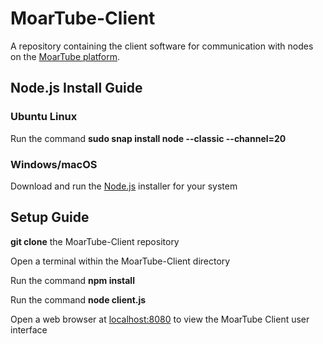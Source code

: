 # MoarTube-Client
A repository containing the client software for communication with nodes on the [MoarTube platform](http://www.moartube.com).

## Node.js Install Guide

### Ubuntu Linux
Run the command **sudo snap install node --classic --channel=20**

### Windows/macOS
Download and run the [Node.js](https://nodejs.org/en/download) installer for your system

## Setup Guide

**git clone** the MoarTube-Client repository

Open a terminal within the MoarTube-Client directory

Run the command **npm install**

Run the command **node client.js**

Open a web browser at [localhost:8080](http://localhost:8080) to view the MoarTube Client user interface
